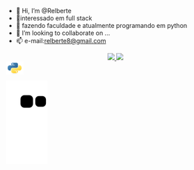 - 👋 Hi, I’m @Relberte
- 👀interessado em full stack
- 🌱 fazendo faculdade e atualmente programando em python
- 💞️ I’m looking to collaborate on ...
- 📫 e-mail:relberte8@gmail.com

<div align="center">
  <a href="https://github.com/relberte/relberte">
  <img height="180em" src="https://github-readme-stats.vercel.app/api?username=relberte&show_icons=true&theme=dark&include_all_commits=true&count_private=true"/>
  <img height="180em" src="https://github-readme-stats.vercel.app/api/top-langs/?username=relberte&layout=compact&langs_count=7&theme=dark"/>
</div>

<img align="center" alt="Rafa-Python" height="30" width="40" src="https://raw.githubusercontent.com/devicons/devicon/master/icons/python/python-original.svg">


  ![Snake animation](https://github.com/rafaballerini/rafaballerini/blob/output/github-contribution-grid-snake.svg)
